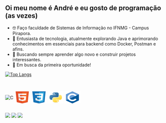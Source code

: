 <div>
  <h2 align="left">Oi meu nome é André e eu gosto de programação (as vezes)</h2>
</div>

- 🤓 Faço faculdade de Sistemas de Informação no IFNMG - Campus Pirapora.
- 🚀 Entusiasta de tecnologia, atualmente explorando Java e aprimorando conhecimentos em essenciais para backend como Docker, Postman e afins.
- 🎯 Buscando sempre aprender algo novo e construir projetos interessantes.
- 🌱 Em busca da primeira oportunidade!

[![Top Langs](https://github-readme-stats.vercel.app/api/top-langs/?username=CodeliciousBoy&theme=dracula)](https://github.com/anuraghazra/github-readme-stats)

##

<div style="display: inline_block"><br>

  <img align="center" alt="C" height="40" width="50" src="https://cdn.jsdelivr.net/gh/devicons/devicon@latest/icons/java/java-original.svg">
  <img align="center" alt="HTML" height="40" width="50" src="https://raw.githubusercontent.com/devicons/devicon/master/icons/html5/html5-original.svg">
  <img align="center" alt="CSS" height="40" width="50" src="https://raw.githubusercontent.com/devicons/devicon/master/icons/css3/css3-original.svg">
  <img align="center" alt="Python" height="40" width="50" src="https://raw.githubusercontent.com/devicons/devicon/master/icons/python/python-original.svg">
  <img align="center" alt="C" height="40" width="50" src="https://raw.githubusercontent.com/devicons/devicon/master/icons/c/c-original.svg">

</div>

##

<div> 
  <a href="https://www.instagram.com/andrelegalzao/" target="_blank"><img src="https://img.shields.io/badge/-Instagram-%23E4405F?style=for-the-badge&logo=instagram&logoColor=white" target="_blank"></a>
  <a href = "mailto:andresistemasdeinformacao1@gmail.com"><img src="https://img.shields.io/badge/-Gmail-%23333?style=for-the-badge&logo=gmail&logoColor=white" target="_blank"></a>
  <a href="" target="_blank"><img src="https://img.shields.io/badge/-LinkedIn-%230077B5?style=for-the-badge&logo=linkedin&logoColor=white" target="_blank"></a> 
</div>

